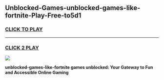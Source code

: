 
## Unblocked-Games-unblocked-games-like-fortnite-Play-Free-to5d1
<h3>
<a href="https://premium76.site?title=unblocked-games-like-fortnite&ref=15A">CLICK TO PLAY</a></h3>
<hr>

<h3>
<a href="https://premium76.site?title=unblocked-games-like-fortnite&ref=15A">CLICK 2 PLAY</a>
  
</h3>

<a href="https://premium76.site?title=unblocked-games-like-fortnite&ref=15A"><img src="https://clearcache.store/games.png"></a>


**unblocked-games-like-fortnite games unblocked: Your Gateway to Fun and Accessible Online Gaming**

